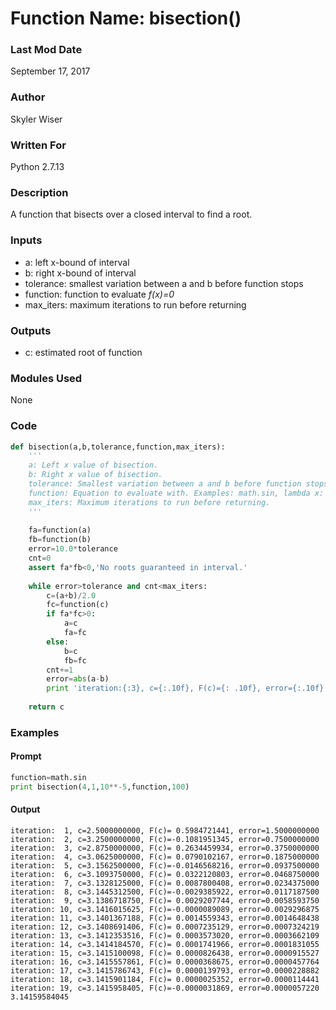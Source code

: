 # Function Name: bisection()

### Last Mod Date
September 17, 2017
### Author
Skyler Wiser
### Written For
Python 2.7.13
### Description
A function that bisects over a closed interval to find a root.
### Inputs

* a: left x-bound of interval
* b: right x-bound of interval
* tolerance: smallest variation between a and b before function stops
* function: function to evaluate *f(x)=0*
* max_iters: maximum iterations to run before returning

### Outputs

* c: estimated root of function

### Modules Used

None

### Code

```python
def bisection(a,b,tolerance,function,max_iters):
    '''
    a: Left x value of bisection.
    b: Right x value of bisection.
    tolerance: Smallest variation between a and b before function stops.
    function: Equation to evaluate with. Examples: math.sin, lambda x: x**2
    max_iters: Maximum iterations to run before returning.
    '''
    
    fa=function(a)
    fb=function(b)
    error=10.0*tolerance
    cnt=0
    assert fa*fb<0,'No roots guaranteed in interval.'
    
    while error>tolerance and cnt<max_iters:
        c=(a+b)/2.0
        fc=function(c)
        if fa*fc>0:
            a=c
            fa=fc
        else:
            b=c
            fb=fc
        cnt+=1
        error=abs(a-b)
        print 'iteration:{:3}, c={:.10f}, F(c)={: .10f}, error={:.10f}'.format(cnt,c,fc,error)
        
    return c
```

### Examples
#### Prompt

```python
function=math.sin
print bisection(4,1,10**-5,function,100)
```

#### Output

```
iteration:  1, c=2.5000000000, F(c)= 0.5984721441, error=1.5000000000
iteration:  2, c=3.2500000000, F(c)=-0.1081951345, error=0.7500000000
iteration:  3, c=2.8750000000, F(c)= 0.2634459934, error=0.3750000000
iteration:  4, c=3.0625000000, F(c)= 0.0790102167, error=0.1875000000
iteration:  5, c=3.1562500000, F(c)=-0.0146568216, error=0.0937500000
iteration:  6, c=3.1093750000, F(c)= 0.0322120803, error=0.0468750000
iteration:  7, c=3.1328125000, F(c)= 0.0087800408, error=0.0234375000
iteration:  8, c=3.1445312500, F(c)=-0.0029385922, error=0.0117187500
iteration:  9, c=3.1386718750, F(c)= 0.0029207744, error=0.0058593750
iteration: 10, c=3.1416015625, F(c)=-0.0000089089, error=0.0029296875
iteration: 11, c=3.1401367188, F(c)= 0.0014559343, error=0.0014648438
iteration: 12, c=3.1408691406, F(c)= 0.0007235129, error=0.0007324219
iteration: 13, c=3.1412353516, F(c)= 0.0003573020, error=0.0003662109
iteration: 14, c=3.1414184570, F(c)= 0.0001741966, error=0.0001831055
iteration: 15, c=3.1415100098, F(c)= 0.0000826438, error=0.0000915527
iteration: 16, c=3.1415557861, F(c)= 0.0000368675, error=0.0000457764
iteration: 17, c=3.1415786743, F(c)= 0.0000139793, error=0.0000228882
iteration: 18, c=3.1415901184, F(c)= 0.0000025352, error=0.0000114441
iteration: 19, c=3.1415958405, F(c)=-0.0000031869, error=0.0000057220
3.14159584045
```
